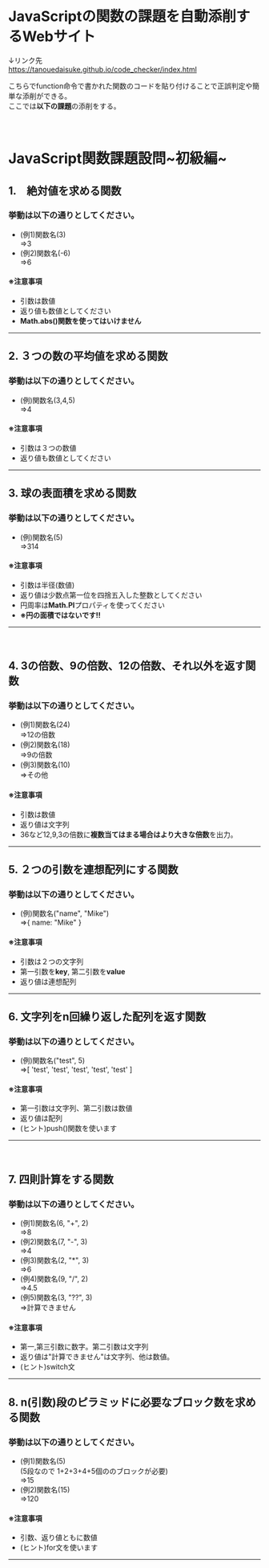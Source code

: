 # JavaScriptの関数の課題を自動添削するWebサイト
↓リンク先<br>
https://tanouedaisuke.github.io/code_checker/index.html

こちらでfunction命令で書かれた関数のコードを貼り付けることで正誤判定や簡単な添削ができる。<br>
ここでは**以下の課題**の添削をする。
<br><br><br>

# JavaScript関数課題設問\~初級編\~

## 1.　**絶対値を求める関数**
### 挙動は以下の通りとしてください。
- (例1)関数名(3)<br>
=>3
- (例2)関数名(-6)<br>
=>6
#### ※注意事項
- 引数は数値
- 返り値も数値としてください
- **Math.abs()関数を使ってはいけません**
<hr>

## 2. **３つの数の平均値を求める関数**
### 挙動は以下の通りとしてください。
- (例)関数名(3,4,5)<br>
=>4
#### ※注意事項
- 引数は３つの数値
- 返り値も数値としてください
<hr>

## 3. **球の表面積を求める関数**
### 挙動は以下の通りとしてください。
- (例)関数名(5)<br>
=>314
#### ※注意事項
- 引数は半径(数値)
- 返り値は少数点第一位を四捨五入した整数としてください
- 円周率は**Math.PI**プロパティを使ってください
- **※円の面積ではないです!!**
<hr>

<div style="page-break-before:always"></div>
<br>

## 4. **3の倍数、9の倍数、12の倍数、それ以外を返す関数**
### 挙動は以下の通りとしてください。
- (例1)関数名(24)<br>
=>12の倍数
- (例2)関数名(18)<br>
=>9の倍数
- (例3)関数名(10)<br>
=>その他
#### ※注意事項
- 引数は数値
- 返り値は文字列
- 36など12,9,3の倍数に**複数当てはまる場合はより大きな倍数**を出力。
<hr>

## 5. **２つの引数を連想配列にする関数**
### 挙動は以下の通りとしてください。
- (例)関数名("name", "Mike")<br>
=>{ name: "Mike" }
#### ※注意事項
- 引数は２つの文字列
- 第一引数を**key**, 第二引数を**value**
- 返り値は連想配列
<hr>

## 6. **文字列をn回繰り返した配列を返す関数**
### 挙動は以下の通りとしてください。
- (例)関数名("test", 5)<br>
=>[ 'test', 'test', 'test', 'test', 'test' ]
#### ※注意事項
- 第一引数は文字列、第二引数は数値
- 返り値は配列
- (ヒント)push()関数を使います
<hr>
<div style="page-break-before:always"></div>
<br>


## 7. **四則計算をする関数**
### 挙動は以下の通りとしてください。
- (例1)関数名(6, "+", 2)<br>
=>8
- (例2)関数名(7, "-", 3)<br>
=>4
- (例3)関数名(2, "*", 3)<br>
=>6
- (例4)関数名(9, "/", 2)<br>
=>4.5
- (例5)関数名(3, "??", 3)<br>
=>計算できません
#### ※注意事項
- 第一,第三引数に数字。第二引数は文字列
- 返り値は"計算できません"は文字列、他は数値。
- (ヒント)switch文
<hr>


## 8. **n(引数)段のピラミッドに必要なブロック数を求める関数**
### 挙動は以下の通りとしてください。
- (例1)関数名(5)<br>
(5段なので 1+2+3+4+5個ののブロックが必要)<br>
=>15
- (例2)関数名(15)<br>
=>120
#### ※注意事項
- 引数、返り値ともに数値
- (ヒント)for文を使います
<hr>



